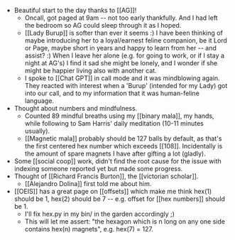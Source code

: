 - Beautiful start to the day thanks to [[AG]]!
  - Oncall, got paged at 9am -- not too early thankfully. And I had left the bedroom so AG could sleep through it as I hoped.
  - [[Lady Burup]] is softer than ever it seems :) I have been thinking of maybe introducing her to a loyal/earnest feline companion, be it Lord or Page, maybe short in years and happy to learn from her -- and assist? :) When I leave her alone (e.g. for going to work, or if I stay a night at AG's) I find it sad she might be lonely, and I wonder if she might be happier living also with another cat.
  - I spoke to [[Chat GPT]] in call mode and it was mindblowing again. They reacted with interest when a 'Burup' (intended for my Lady) got into our call, and to my information that it was human-feline language.
- Thought about numbers and mindfulness.
  - Counted 89 mindful breaths using my [[binary mala]], my hands, while following to Sam Harris' daily meditation (10-11 minutes usually).
  - [[Magnetic mala]] probably should be 127 balls by default, as that's the first centered hex number which exceeds [[108]]. Incidentally is the amount of spare magnets I have after gifting a lot (gladly).
- Some [[social coop]] work, didn't find the root cause for the issue with indexing someone reported yet but made some progress.
- Thought of [[Richard Francis Burton]], the [[victorian scholar]].
  - [[Alejandro Dolina]] first told me about him.
- [[OEIS]] has a great page on [[offsets]] which make me think hex(1) should be 1, hex(2) should be 7 -- e.g. offset for [[hex numbers]] should be 1.
  - I'll fix hex.py in my bin/ in the garden accordingly ;)
  - This will let me assert: "the hexagon which is n long on any one side contains hex(n) magnets", e.g. hex(7) = 127.
